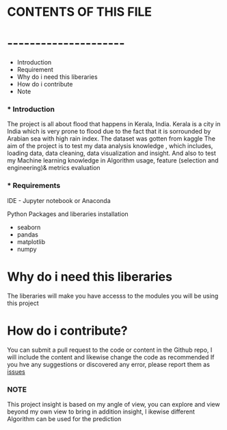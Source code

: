 
# CONTENTS OF THIS FILE
# ---------------------
* Introduction
* Requirement
* Why do i need this liberaries
* How do i contribute
* Note

### * Introduction
 The project is all about flood that happens in Kerala, India.
 Kerala is a city in India which is very prone to flood due to the fact that it is sorrounded by Arabian sea with high rain index.
 The dataset was gotten from kaggle
 The aim of the project is to test my data analysis knowledge , which includes, loading data, 
 data cleaning, data visualization and insight. And also to test my Machine learning knowledge in Algorithm usage, feature (selection and engineering)&
 metrics evaluation

### * Requirements
 IDE - Jupyter notebook or Anaconda

Python Packages and liberaries installation
 *	 seaborn
 *	 pandas
 *   matplotlib
 *	numpy
 
# Why do i need this liberaries
 The liberaries will make you have accesss to the modules you will be using this project


# How do i contribute?
 You can submit a pull request to the code or content in the Github repo, I will include the content and likewise change the code as recommended
If you hve any suggestions or discovered any error, please report them as [issues](https://github.com/yusciti/flood_prediction/issues)

### NOTE
This project insight is based on my angle of view, you can explore and view beyond my own view to bring in addition insight, l
ikewise different Algorithm can be used for the prediction